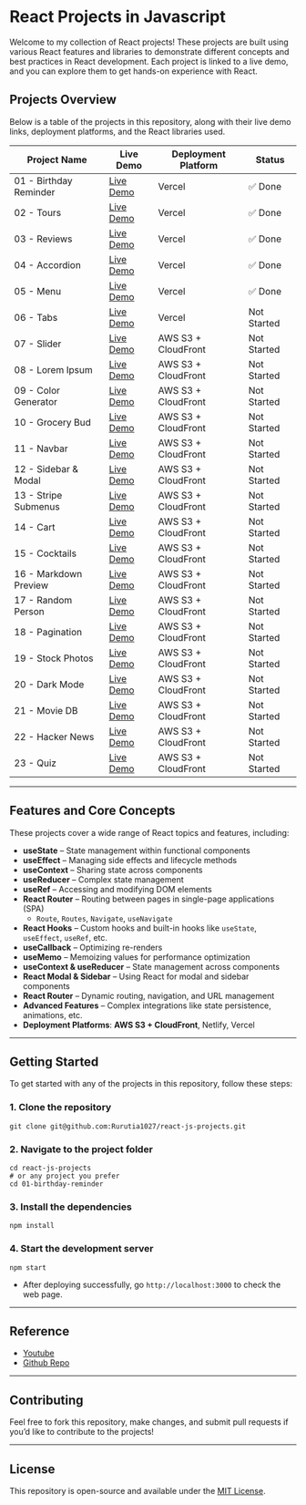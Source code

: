 # React Projects in Javascript

Welcome to my collection of React projects! These projects are built using various React features and libraries to demonstrate different concepts and best practices in React development. Each project is linked to a live demo, and you can explore them to get hands-on experience with React.

## Projects Overview

Below is a table of the projects in this repository, along with their live demo links, deployment platforms, and the React libraries used.

| Project Name           | Live Demo                                                   | Deployment Platform | Status      |
| ---------------------- | ----------------------------------------------------------- | ------------------- | ----------- |
| 01 - Birthday Reminder | [Live Demo](https://birthday-reminder-teal-chi.vercel.app/) | Vercel              | ✅ Done     |
| 02 - Tours             | [Live Demo](https://tours-kohl.vercel.app/)                 | Vercel              | ✅ Done     |
| 03 - Reviews           | [Live Demo](https://reviews-alpha-five.vercel.app/)         | Vercel              | ✅ Done     |
| 04 - Accordion         | [Live Demo](https://accordion-nine-green.vercel.app/)       | Vercel              | ✅ Done     |
| 05 - Menu              | [Live Demo](https://menu-mauve-seven.vercel.app/)           | Vercel              | ✅ Done     |
| 06 - Tabs              | [Live Demo](http://your-cloudfront-url)                     | Vercel              | Not Started |
| 07 - Slider            | [Live Demo](http://your-cloudfront-url)                     | AWS S3 + CloudFront | Not Started |
| 08 - Lorem Ipsum       | [Live Demo](http://your-cloudfront-url)                     | AWS S3 + CloudFront | Not Started |
| 09 - Color Generator   | [Live Demo](http://your-cloudfront-url)                     | AWS S3 + CloudFront | Not Started |
| 10 - Grocery Bud       | [Live Demo](http://your-cloudfront-url)                     | AWS S3 + CloudFront | Not Started |
| 11 - Navbar            | [Live Demo](http://your-cloudfront-url)                     | AWS S3 + CloudFront | Not Started |
| 12 - Sidebar & Modal   | [Live Demo](http://your-cloudfront-url)                     | AWS S3 + CloudFront | Not Started |
| 13 - Stripe Submenus   | [Live Demo](http://your-cloudfront-url)                     | AWS S3 + CloudFront | Not Started |
| 14 - Cart              | [Live Demo](http://your-cloudfront-url)                     | AWS S3 + CloudFront | Not Started |
| 15 - Cocktails         | [Live Demo](http://your-cloudfront-url)                     | AWS S3 + CloudFront | Not Started |
| 16 - Markdown Preview  | [Live Demo](http://your-cloudfront-url)                     | AWS S3 + CloudFront | Not Started |
| 17 - Random Person     | [Live Demo](http://your-cloudfront-url)                     | AWS S3 + CloudFront | Not Started |
| 18 - Pagination        | [Live Demo](http://your-cloudfront-url)                     | AWS S3 + CloudFront | Not Started |
| 19 - Stock Photos      | [Live Demo](http://your-cloudfront-url)                     | AWS S3 + CloudFront | Not Started |
| 20 - Dark Mode         | [Live Demo](http://your-cloudfront-url)                     | AWS S3 + CloudFront | Not Started |
| 21 - Movie DB          | [Live Demo](http://your-cloudfront-url)                     | AWS S3 + CloudFront | Not Started |
| 22 - Hacker News       | [Live Demo](http://your-cloudfront-url)                     | AWS S3 + CloudFront | Not Started |
| 23 - Quiz              | [Live Demo](http://your-cloudfront-url)                     | AWS S3 + CloudFront | Not Started |

---

## Features and Core Concepts

These projects cover a wide range of React topics and features, including:

- **useState** – State management within functional components
- **useEffect** – Managing side effects and lifecycle methods
- **useContext** – Sharing state across components
- **useReducer** – Complex state management
- **useRef** – Accessing and modifying DOM elements
- **React Router** – Routing between pages in single-page applications (SPA)
  - `Route`, `Routes`, `Navigate`, `useNavigate`
- **React Hooks** – Custom hooks and built-in hooks like `useState`, `useEffect`, `useRef`, etc.
- **useCallback** – Optimizing re-renders
- **useMemo** – Memoizing values for performance optimization
- **useContext & useReducer** – State management across components
- **React Modal & Sidebar** – Using React for modal and sidebar components
- **React Router** – Dynamic routing, navigation, and URL management
- **Advanced Features** – Complex integrations like state persistence, animations, etc.
- **Deployment Platforms**: **AWS S3 + CloudFront**, Netlify, Vercel

---

## Getting Started

To get started with any of the projects in this repository, follow these steps:

### 1. Clone the repository

```shell
git clone git@github.com:Rurutia1027/react-js-projects.git
```

### 2. Navigate to the project folder

```shell
cd react-js-projects
# or any project you prefer
cd 01-birthday-reminder
```

### 3. Install the dependencies

```shell
npm install
```

### 4. Start the development server

```shell
npm start
```

- After deploying successfully, go `http://localhost:3000` to check the web page.

---

## Reference

- [Youtube](https://www.youtube.com/watch?v=iZhV0bILFb0)
- [Github Repo](https://github.com/john-smilga/react-projects)

---

## Contributing

Feel free to fork this repository, make changes, and submit pull requests if you’d like to contribute to the projects!

---

## License

This repository is open-source and available under the [MIT License](./LICENSE).
